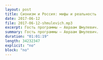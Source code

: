 ```yaml
---
layout: post
title: Сионизм и Россия: мифы и реальность
date: 2017-06-12
file: 2017-06-12-shmulevich.mp3
excerpt: Гость программы — Авраам Шмулевич.
summary: Гость программы — Авраам Шмулевич.
duration: "01:01:19"
length: 34232347
explicit: "no"
block: "no"
---
```


